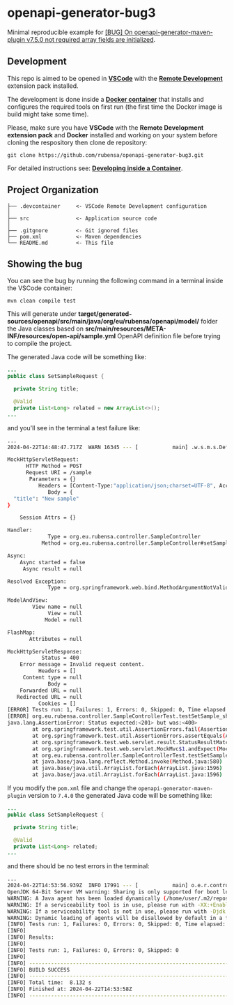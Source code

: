 # openapi-generator-bug3

Minimal reproducible example for [[BUG] On openapi-generator-maven-plugin v7.5.0 not required array fields are initialized](https://github.com/OpenAPITools/openapi-generator/issues/18458).

## Development

This repo is aimed to be opened in **[VSCode](https://code.visualstudio.com/)** with the **[Remote Development](https://code.visualstudio.com/docs/remote/remote-overview)** extension pack installed.

The development is done inside a **[Docker container](https://docker.com/)** that installs and configures the required tools on first run (the first time the Docker image is build might take some time).

Please, make sure you have **VSCode** with the **Remote Development extension pack** and **Docker** installed and working on your system before cloning the respository then clone de repository:

`git clone https://github.com/rubensa/openapi-generator-bug3.git`

For detailed instructions see: **[Developing inside a Container](https://code.visualstudio.com/docs/remote/containers)**.

## Project Organization

    ├── .devcontainer     <- VSCode Remote Development configuration
    │
    ├── src               <- Application source code
    │
    ├── .gitgnore         <- Git ignored files
    ├── pom.xml           <- Maven dependencies
    └── README.md         <- This file

## Showing the bug

You can see the bug by running the following command in a terminal inside the VSCode container:
```shell script
mvn clean compile test
```

This will generate under **target/generated-sources/openapi/src/main/java/org/eu/rubensa/openapi/model/** folder the Java classes based on **src/main/resources/META-INF/resources/open-api/sample.yml** OpenAPI definition file before trying to compile the project.

The generated Java code will be something like:

```java
...
public class SetSampleRequest {

  private String title;

  @Valid
  private List<Long> related = new ArrayList<>();
...
```

and you'll see in the terminal a test failure like:

```bash
...
2024-04-22T14:48:47.717Z  WARN 16345 --- [           main] .w.s.m.s.DefaultHandlerExceptionResolver : Resolved [org.springframework.web.bind.MethodArgumentNotValidException: Validation failed for argument [0] in public org.springframework.http.ResponseEntity<java.lang.Long> org.eu.rubensa.controller.SampleController.setSample(org.eu.rubensa.openapi.model.SetSampleRequest): [Field error in object 'setSampleRequest' on field 'related': rejected value [[]]; codes [Size.setSampleRequest.related,Size.related,Size.java.util.List,Size]; arguments [org.springframework.context.support.DefaultMessageSourceResolvable: codes [setSampleRequest.related,related]; arguments []; default message [related],2147483647,1]; default message [size must be between 1 and 2147483647]] ]

MockHttpServletRequest:
      HTTP Method = POST
      Request URI = /sample
       Parameters = {}
          Headers = [Content-Type:"application/json;charset=UTF-8", Accept:"application/json, application/problem+json", Content-Length:"28"]
             Body = {
  "title": "New sample"
}

    Session Attrs = {}

Handler:
             Type = org.eu.rubensa.controller.SampleController
           Method = org.eu.rubensa.controller.SampleController#setSample(SetSampleRequest)

Async:
    Async started = false
     Async result = null

Resolved Exception:
             Type = org.springframework.web.bind.MethodArgumentNotValidException

ModelAndView:
        View name = null
             View = null
            Model = null

FlashMap:
       Attributes = null

MockHttpServletResponse:
           Status = 400
    Error message = Invalid request content.
          Headers = []
     Content type = null
             Body = 
    Forwarded URL = null
   Redirected URL = null
          Cookies = []
[ERROR] Tests run: 1, Failures: 1, Errors: 0, Skipped: 0, Time elapsed: 1.868 s <<< FAILURE! -- in org.eu.rubensa.controller.SampleControllerTest
[ERROR] org.eu.rubensa.controller.SampleControllerTest.testSetSample_shouldReturnNewId -- Time elapsed: 0.741 s <<< FAILURE!
java.lang.AssertionError: Status expected:<201> but was:<400>
        at org.springframework.test.util.AssertionErrors.fail(AssertionErrors.java:59)
        at org.springframework.test.util.AssertionErrors.assertEquals(AssertionErrors.java:122)
        at org.springframework.test.web.servlet.result.StatusResultMatchers.lambda$matcher$9(StatusResultMatchers.java:637)
        at org.springframework.test.web.servlet.MockMvc$1.andExpect(MockMvc.java:214)
        at org.eu.rubensa.controller.SampleControllerTest.testSetSample_shouldReturnNewId(SampleControllerTest.java:39)
        at java.base/java.lang.reflect.Method.invoke(Method.java:580)
        at java.base/java.util.ArrayList.forEach(ArrayList.java:1596)
        at java.base/java.util.ArrayList.forEach(ArrayList.java:1596)
```

If you modify the `pom.xml` file and change the `openapi-generator-maven-plugin` version to `7.4.0` the generated Java code will be something like:

```java
...
public class SetSampleRequest {

  private String title;

  @Valid
  private List<Long> related;
...
```

and there should be no test errors in the terminal:

```bash
...
2024-04-22T14:53:56.939Z  INFO 17991 --- [           main] o.e.r.controller.SampleControllerTest    : Started SampleControllerTest in 1.378 seconds (process running for 2.266)
OpenJDK 64-Bit Server VM warning: Sharing is only supported for boot loader classes because bootstrap classpath has been appended
WARNING: A Java agent has been loaded dynamically (/home/user/.m2/repository/net/bytebuddy/byte-buddy-agent/1.14.12/byte-buddy-agent-1.14.12.jar)
WARNING: If a serviceability tool is in use, please run with -XX:+EnableDynamicAgentLoading to hide this warning
WARNING: If a serviceability tool is not in use, please run with -Djdk.instrument.traceUsage for more information
WARNING: Dynamic loading of agents will be disallowed by default in a future release
[INFO] Tests run: 1, Failures: 0, Errors: 0, Skipped: 0, Time elapsed: 2.733 s -- in org.eu.rubensa.controller.SampleControllerTest
[INFO] 
[INFO] Results:
[INFO] 
[INFO] Tests run: 1, Failures: 0, Errors: 0, Skipped: 0
[INFO] 
[INFO] ------------------------------------------------------------------------
[INFO] BUILD SUCCESS
[INFO] ------------------------------------------------------------------------
[INFO] Total time:  8.132 s
[INFO] Finished at: 2024-04-22T14:53:58Z
[INFO] ------------------------------------------------------------------------
```